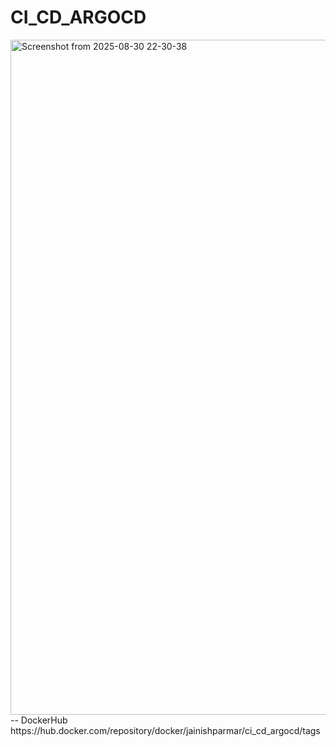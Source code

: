 # CI_CD_ARGOCD
<img width="1920" height="1080" alt="Screenshot from 2025-08-30 22-30-38" src="https://github.com/user-attachments/assets/82789732-7418-464f-955b-4d459f5533ca" />
-- DockerHub
https://hub.docker.com/repository/docker/jainishparmar/ci_cd_argocd/tags
